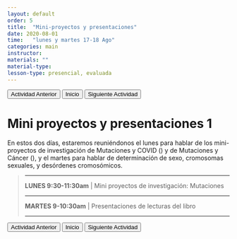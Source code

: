 ```yaml
---
layout: default
order: 5
title:  "Mini-proyectos y presentaciones"
date: 2020-08-01
time:   "lunes y martes 17-18 Ago"
categories: main
instructor: 
materials: ""
material-type:
lesson-type: presencial, evaluada
---
```


<a href="https://pesalerno.github.io/genetica-ago-2020/main/2020/08/01/4_herencia-2.html"><button>Actividad Anterior</button></a>		<a href="https://pesalerno.github.io/genetica-ago-2020/"><button>Inicio</button></a>    <a href="https://pesalerno.github.io/genetica-ago-2020/main/2020/08/01/6_geno-feno-1.html"><button>Siguiente Actividad</button></a>

# Mini proyectos y presentaciones 1

En estos dos días, estaremos reuniéndonos el lunes para hablar de los mini-proyectos de investigación de Mutaciones y COVID () y de Mutaciones y Cáncer (), y el martes para hablar de determinación de sexo, cromosomas sexuales, y desórdenes cromosómicos. 

>----------------------
>
> **LUNES 9:30-11:30am** | Mini proyectos de investigación: Mutaciones
> 
> -------------------
> **MARTES 9-10:30am** | Presentaciones de lecturas del libro
> 
> ------------------------
 


<a href="https://pesalerno.github.io/genetica-ago-2020/main/2020/08/01/4_herencia-2.html"><button>Actividad Anterior</button></a>		<a href="https://pesalerno.github.io/genetica-ago-2020/"><button>Inicio</button></a>    <a href="https://pesalerno.github.io/genetica-ago-2020/main/2020/08/01/6_geno-feno-1.html"><button>Siguiente Actividad</button></a>
